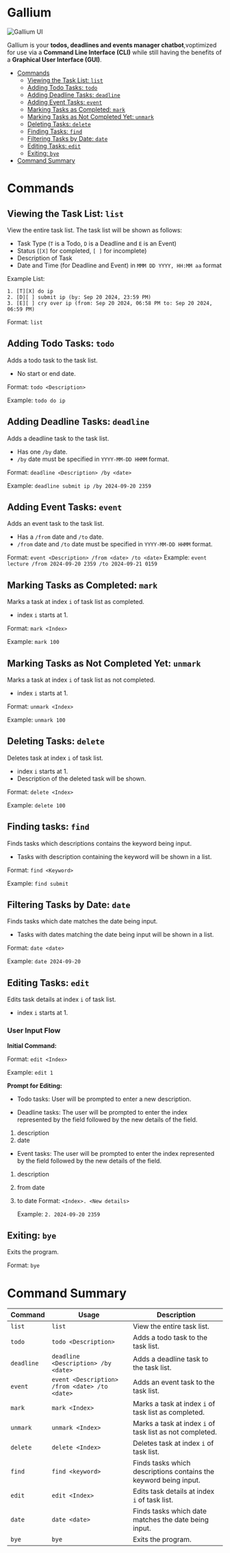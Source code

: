 # Gallium

![Gallium UI](./Ui.png)

Gallium is your **todos, deadlines and events manager chatbot**,voptimized for use via a **Command Line Interface (CLI)** while still having the benefits of a **Graphical User Interface (GUI)**.

- [Commands](#commands)
  - [Viewing the Task List: `list`](#viewing-the-task-list-list)
  - [Adding Todo Tasks: `todo`](#adding-todo-tasks-todo)
  - [Adding Deadline Tasks: `deadline`](#adding-deadline-tasks-deadline)
  - [Adding Event Tasks: `event`](#adding-event-tasks-event)
  - [Marking Tasks as Completed: `mark`](#marking-tasks-as-completed-mark)
  - [Marking Tasks as Not Completed Yet: `unmark`](#marking-tasks-as-not-completed-yet-unmark)
  - [Deleting Tasks: `delete`](#deleting-tasks-delete)
  - [Finding Tasks: `find`](#finding-tasks-find)
  - [Filtering Tasks by Date: `date`](#filtering-tasks-by-date-date)
  - [Editing Tasks: `edit`](#editing-tasks-edit)
  - [Exiting: `bye`](#exiting-bye)
- [Command Summary](#command-summary)

# Commands

## Viewing the Task List: `list`

View the entire task list. The task list will be shown as follows:

- Task Type (`T` is a Todo, `D` is a Deadline and `E` is an Event)
- Status (`[X]` for completed, `[ ]` for incomplete)
- Description of Task
- Date and Time (for Deadline and Event) in `MMM DD YYYY, HH:MM aa` format

Example List:

```
1. [T][X] do ip
2. [D][ ] submit ip (by: Sep 20 2024, 23:59 PM)
3. [E][ ] cry over ip (from: Sep 20 2024, 06:58 PM to: Sep 20 2024, 06:59 PM)
```

Format: `list`

## Adding Todo Tasks: `todo`

Adds a todo task to the task list.

- No start or end date.

Format: `todo <Description>`

Example: `todo do ip`

## Adding Deadline Tasks: `deadline`

Adds a deadline task to the task list.

- Has one `/by` date.
- `/by` date must be specified in `YYYY-MM-DD HHMM` format.

Format: `deadline <Description> /by <date>`

Example: `deadline submit ip /by 2024-09-20 2359`

## Adding Event Tasks: `event`

Adds an event task to the task list.

- Has a `/from` date and `/to` date.
- `/from` date and `/to` date must be specified in `YYYY-MM-DD HHMM` format.

Format: `event <Description> /from <date> /to <date>`
Example: `event lecture /from 2024-09-20 2359 /to 2024-09-21 0159`

## Marking Tasks as Completed: `mark`

Marks a task at index `i` of task list as completed.

- index `i` starts at 1.

Format: `mark <Index>`

Example: `mark 100`

## Marking Tasks as Not Completed Yet: `unmark`

Marks a task at index `i` of task list as not completed.

- index `i` starts at 1.

Format: `unmark <Index>`

Example: `unmark 100`

## Deleting Tasks: `delete`

Deletes task at index `i` of task list.

- index `i` starts at 1.
- Description of the deleted task will be shown.

Format: `delete <Index>`

Example: `delete 100`

## Finding tasks: `find`

Finds tasks which descriptions contains the keyword being input.

- Tasks with description containing the keyword will be shown in a list.

Format: `find <Keyword>`

Example: `find submit`

## Filtering Tasks by Date: `date`

Finds tasks which date matches the date being input.

- Tasks with dates matching the date being input will be shown in a list.

Format: `date <date>`

Example: `date 2024-09-20`

## Editing Tasks: `edit`

Edits task details at index `i` of task list.

- index `i` starts at 1.

### User Input Flow

**Initial Command:**

Format: `edit <Index>`

Example: `edit 1`

**Prompt for Editing:**

- Todo tasks: User will be prompted to enter a new description.

- Deadline tasks: The user will be prompted to enter the index represented by the field followed by the new details of the field.

1. description
2. date

- Event tasks: The user will be prompted to enter the index represented by the field followed by the new details of the field.

1. description
2. from date
3. to date
   Format: `<Index>. <New details>`

   Example: `2. 2024-09-20 2359`

## Exiting: `bye`

Exits the program.

Format: `bye`

# Command Summary

| Command    | Usage                                         | Description                                                      |
| ---------- | --------------------------------------------- | ---------------------------------------------------------------- |
| `list`     | `list`                                        | View the entire task list.                                       |
| `todo`     | `todo <Description>`                          | Adds a todo task to the task list.                               |
| `deadline` | `deadline <Description> /by <date>`           | Adds a deadline task to the task list.                           |
| `event`    | `event <Description> /from <date> /to <date>` | Adds an event task to the task list.                             |
| `mark`     | `mark <Index>`                                | Marks a task at index `i` of task list as completed.             |
| `unmark`   | `unmark <Index>`                              | Marks a task at index `i` of task list as not completed.         |
| `delete`   | `delete <Index>`                              | Deletes task at index `i` of task list.                          |
| `find`     | `find <keyword>`                              | Finds tasks which descriptions contains the keyword being input. |
| `edit`     | `edit <Index>`                                | Edits task details at index `i` of task list.                    |
| `date`     | `date <date>`                                 | Finds tasks which date matches the date being input.             |
| `bye`      | `bye`                                         | Exits the program.                                               |
